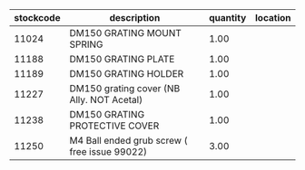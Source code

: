 |stockcode|description|quantity|location|
|---------|-----------|--------|--------|
|11024|DM150 GRATING MOUNT SPRING|1.00||
|11188|DM150 GRATING PLATE|1.00||
|11189|DM150 GRATING HOLDER|1.00||
|11227|DM150 grating cover (NB Ally. NOT Acetal)|1.00||
|11238|DM150 GRATING PROTECTIVE COVER|1.00||
|11250|M4 Ball ended grub screw ( free issue 99022)|3.00||
